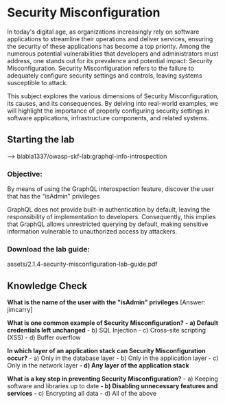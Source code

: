 # Security Misconfiguration

In today's digital age, as organizations increasingly rely on software applications to streamline their operations and deliver services, ensuring the security of these applications has become a top priority. Among the numerous potential vulnerabilities that developers and administrators must address, one stands out for its prevalence and potential impact: Security Misconfiguration. Security Misconfiguration refers to the failure to adequately configure security settings and controls, leaving systems susceptible to attack.

This subject explores the various dimensions of Security Misconfiguration, its causes, and its consequences. By delving into real-world examples, we will highlight the importance of properly configuring security settings in software applications, infrastructure components, and related systems.

## Starting the lab

<Link to digital ocean> --> blabla1337/owasp-skf-lab:graphql-info-introspection

### Objective:

By means of using the GraphQL interospection feature, discover the user
that has the "isAdmin" privileges 

GraphQL does not provide built-in authentication by default, leaving the responsibility of implementation to developers. Consequently, this implies that GraphQL allows unrestricted querying by default, making sensitive information vulnerable to unauthorized access by attackers.

### Download the lab guide:

assets/2.1.4-security-misconfiguration-lab-guide.pdf

## Knowledge Check

**What is the name of the user with the "isAdmin" privileges**
[Answer: jimcarry]

**What is one common example of Security Misconfiguration?**
  **- a) Default credentials left unchanged**
    - b) SQL Injection
    - c) Cross-site scripting (XSS)
    - d) Buffer overflow

**In which layer of an application stack can Security Misconfiguration occur?**
    - a) Only in the database layer
    - b) Only in the application layer
    - c) Only in the network layer
  **- d) Any layer of the application stack**


**What is a key step in preventing Security Misconfiguration?**
    - a) Keeping software and libraries up to date
  **- b) Disabling unnecessary features and services**
    - c) Encrypting all data
    - d) All of the above
